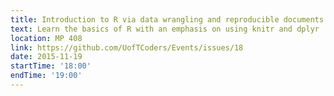 ```yaml
---
title: Introduction to R via data wrangling and reproducible documents
text: Learn the basics of R with an emphasis on using knitr and dplyr
location: MP 408
link: https://github.com/UofTCoders/Events/issues/18
date: 2015-11-19
startTime: '18:00'
endTime: '19:00'
---
```

